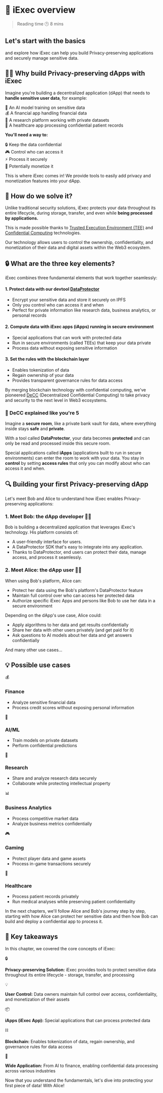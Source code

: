 # 🧐 iExec overview

> Reading time 🕒 8 mins

<div class="hero">
  <div class="hero-content">
    <h2>Let's start with the basics</h2>
    <p>and explore how iExec can help you build Privacy-preserving applications and securely manage sensitive data.</p>
  </div>

</div>

## 👨‍💻 Why build Privacy-preserving dApps with iExec

<p>Imagine you're building a decentralized application (dApp) that needs to <strong> handle sensitive user data</strong>, for example:</p>
<div class="use-case-card">
  <div class="examples-list">
    <div class="example-item">
      <span class="example-icon">🤖</span>
      <span>An AI model training on sensitive data</span>
    </div>
    <div class="example-item">
      <span class="example-icon">💰</span>
      <span>A financial app handling financial data</span>
    </div>
    <div class="example-item">
      <span class="example-icon">🔬</span>
      <span>A research platform working with private datasets</span>
    </div>
    <div class="example-item">
      <span class="example-icon">🏥</span>
      <span>A healthcare app processing confidential patient records</span>
    </div>
  </div>

  <div class="requirements-list">
    <p><strong>You'll need a way to:</strong></p>
    <div class="requirement-item">
      <span class="requirement-icon">🔒</span>
      <span>Keep the data confidential</span>
    </div>
    <div class="requirement-item">
      <span class="requirement-icon">🎮</span>
      <span>Control who can access it</span>
    </div>
    <div class="requirement-item">
      <span class="requirement-icon">⚡</span>
      <span>Process it securely</span>
    </div>
    <div class="requirement-item">
      <span class="requirement-icon">💎</span>
      <span>Potentially monetize it</span>
    </div>
  </div>
</div>

<div class="solution-note purple">
  <p>This is where <span class="highlight">iExec</span> comes in! We provide tools to easily add <span class="highlight">privacy</span> and <span class="highlight">monetization</span> features into your dApp.</p>
</div>

## 👷 How do we solve it?

Unlike traditional security solutions, iExec protects your data throughout its
entire lifecycle, during storage, transfer, and even while **being processed by
applications.**

This is made possible thanks to
<span class="highlight"><a target="_blank" href="https://protocol.docs.iex.ec/for-developers/confidential-computing/intel-sgx-technology">Trusted
Execution Environment (TEE)</a></span> and
<span class="highlight"><a target="_blank" href="https://www.iex.ec/academy/iexec-decentralized-confidential-computing">Confidential
Computing</a></span> technologies.

<div class="solution-note purple">
  <p>Our technology allows users to control the <span class="highlight">ownership</span>,
  <span class="highlight">confidentiality</span>, and <span class="highlight">monetization</span> of their data and digital assets within the <span class="highlight">Web3</span> ecosystem.</p>
</div>

## 🔒 What are the three key elements?

iExec combines three fundamental elements that work together seamlessly:

#### 1. Protect data with our devtool [DataProtector](https://tools.docs.iex.ec/tools/dataProtector/getting-started)

- Encrypt your sensitive data and store it securely on IPFS
- Only you control who can access it and when
- Perfect for private information like research data, business analytics, or
  personal records

#### 2. Compute data with iExec apps (iApps) running in secure environment

- Special applications that can work with protected data
- Run in secure environments (called TEEs) that keep your data private
- Process data without exposing sensitive information

#### 3. Set the rules with the blockchain layer

- Enables tokenization of data
- Regain ownership of your data
- Provides transparent governance rules for data access

<div class="solution-note purple">
  <p>By merging <span class="highlight">blockchain technology</span> with <span class="highlight">confidential computing</span>, we've pioneered <span class="highlight"><a target="_blank" href="https://www.iex.ec/academy/iexec-decentralized-confidential-computing">DeCC</a></span> (Decentralized Confidential Computing) to take <span class="highlight">privacy</span> and <span class="highlight">security</span> to the next level in <span class="highlight">Web3</span> ecosystems.</p>
</div>

### 🧸 DeCC explained like you're 5

Imagine a **secure room**, like a private bank vault for data, where everything
inside stays **safe** and **private**.

With a tool called **DataProtector**, your data becomes **protected** and can
only be read and processed inside this secure room.

Special applications called **iApps** (applications built to run in secure
environments) can enter the room to work with your data. You stay in **control**
by setting **access rules** that only you can modify about who can access it and
when.

## 🔍 Building your first Privacy-preserving dApp

Let's meet Bob and Alice to understand how iExec enables Privacy-preserving
applications:

### 1. Meet Bob: the dApp developer 👨‍💻

Bob is building a decentralized application that leverages iExec's technology.
His platform consists of:

- A user-friendly interface for users.
- A DataProtector SDK that's easy to integrate into any application.
- Thanks to DataProtector, end users can protect their data, manage access, and
  process it seamlessly.

### 2. Meet Alice: the dApp user 👩‍💼

When using Bob's platform, Alice can:

- Protect her data using the Bob's platform's DataProtector feature
- Maintain full control over who can access her protected data
- Authorize specific iExec Apps and persons like Bob to use her data in a secure
  environment

Depending on the dApp's use case, Alice could:

- Apply algorithms to her data and get results confidentially
- Share her data with other users privately (and get paid for it)
- Ask questions to AI models about her data and get answers confidentially

And many other use cases...

## 💡 Possible use cases

<div class="features-grid">
  <div class="feature-card">
    <div class="feature-header">
      <span class="feature-icon">💰</span>
      <h3>Finance</h3>
    </div>
    <ul>
      <li>Analyze sensitive financial data</li>
      <li>Process credit scores without exposing personal information</li>
    </ul>
  </div>

  <div class="feature-card">
    <div class="feature-header">
      <span class="feature-icon">🤖</span>
      <h3>AI/ML</h3>
    </div>
    <ul>
      <li>Train models on private datasets</li>
      <li>Perform confidential predictions</li>
    </ul>
  </div>

  <div class="feature-card">
    <div class="feature-header">
      <span class="feature-icon">🔬</span>
      <h3>Research</h3>
    </div>
    <ul>
      <li>Share and analyze research data securely</li>
      <li>Collaborate while protecting intellectual property</li>
    </ul>
  </div>

  <div class="feature-card">
    <div class="feature-header">
      <span class="feature-icon">📊</span>
      <h3>Business Analytics</h3>
    </div>
    <ul>
      <li>Process competitive market data</li>
      <li>Analyze business metrics confidentially</li>
    </ul>
  </div>

  <div class="feature-card">
    <div class="feature-header">
      <span class="feature-icon">🎮</span>
      <h3>Gaming</h3>
    </div>
    <ul>
      <li>Protect player data and game assets</li>
      <li>Process in-game transactions securely</li>
    </ul>
  </div>
  <div class="feature-card">
    <div class="feature-header">
      <span class="feature-icon">🏥</span>
      <h3>Healthcare</h3>
    </div>
    <ul>
      <li>Process patient records privately</li>
      <li>Run medical analyses while preserving patient confidentiality</li>
    </ul>
  </div>
</div>

<div class="solution-note purple">
  <p>In the next chapters, we'll follow Alice and Bob's journey step by step, starting with how Alice can <span class="highlight">protect her sensitive data</span> and then how Bob can <span class="highlight">build and deploy a confidential app</span> to process it.</p>
</div>

## 🎯 Key takeaways

<div class="takeaways-list">
<p>In this chapter, we covered the core concepts of iExec:</p>
  <div class="takeaway-item">
    <span>🔒</span>
    <p><strong>Privacy-preserving Solution:</strong> iExec provides tools to protect sensitive data throughout its entire lifecycle - storage, transfer, and processing</p>
  </div>
   <div class="takeaway-item">
    <span>💡</span>
    <p><strong>User Control:</strong> Data owners maintain full control over access, confidentiality, and monetization of their assets</p>
  </div>
  <div class="takeaway-item">
    <span>📦</span>
    <p><strong>iApps (iExec App):</strong> Special applications that can process protected data</p>
  </div>
  <div class="takeaway-item">
    <span>⛓️</span>
    <p><strong>Blockchain:</strong> Enables tokenization of data, regain ownership, and governance rules for data access</p>
  </div>
  <div class="takeaway-item">
    <span>🔌</span>
    <p><strong>Wide Application:</strong> From AI to finance, enabling confidential data processing across various industries</p>
  </div>
 
</div>

<div class="solution-note green">
  <p>Now that you understand the fundamentals, let's dive into protecting your first piece of data! With Alice!</p>
</div>
